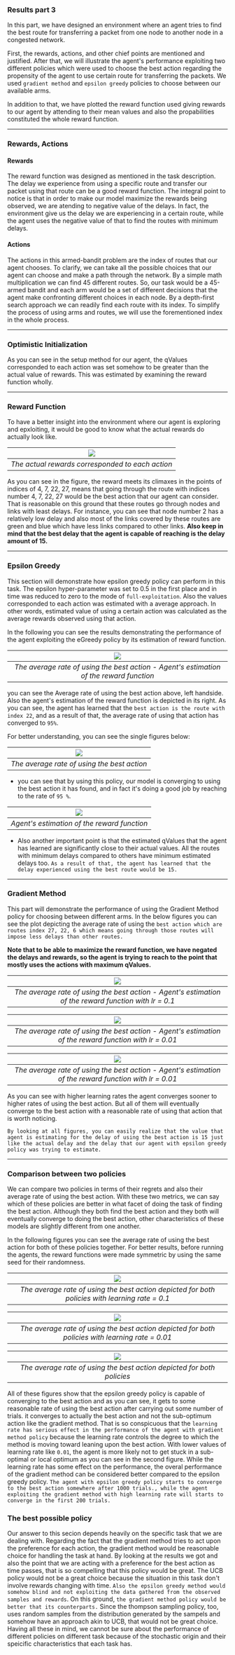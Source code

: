 ### Results part 3

In this part, we have designed an environment where an agent tries to find the best route for transferring a packet from one node to another node in a congested network. 

First, the rewards, actions, and other chief points are mentioned and justified. After that, we will illustrate the agent's performance exploiting two different policies which were used to choose the best action regarding the propensity of the agent to use certain route for transferring the packets. We used `gradient method` and `epsilon greedy` policies to choose between our available arms.


In addition to that, we have plotted the reward function used giving rewards to our agent by attending to their mean values and also the propabilities constituted the whole reward function. 

---

### Rewards, Actions

#### Rewards


The reward function was designed as mentioned in the task description. The delay we experience from using a specific route and transfer our packet using that route can be a good reward function. The integral point to notice is that in order to make our model maximize the rewards being observed, we are atending to negative value of the delays. In fact, the environment give us the delay we are experiencing in a certain route, while the agent uses the negative value of that to find the routes with minimum delays. 

#### Actions

The actions in this armed-bandit problem are the index of routes that our agent chooses. To clarify, we can take all the possible choices that our agent can choose and make a path through the network. By a simple math multiplication we can find 45 different routes. So, our task would be a 45-armed bandit and each arm would be a set of different decisions that the agent make confronting different choices in each node. By a depth-first search approach we can readily find each route with its index. To simplify the process of using arms and routes, we will use the forementioned index in the whole process.

--- 

### Optimistic Initialization

As you can see in the setup method for our agent, the qValues corresponded to each action was set somehow to be greater than the actual value of rewards. This was estimated by examining the reward function wholly. 

---

### Reward Function

To have a better insight into the environment where our agent is exploring and epxloiting, it would be good to know what the actual rewards do actually look like. 


| ![](actual_reward.png) | 
|:--:|
|*The actual rewards corresponded to each action*|

As you can see in the figure, the reward meets its climaxes in the points of indices of 4, 7, 22, 27, means that going through the route with indices number 4, 7, 22, 27 would be the best action that our agent can consider. That is reasonable on this ground that these routes go through nodes and links with least delays. For instance, you can see that node number 2 has a relatively low delay and also most of the links covered by these routes are green and blue which have less links compared to other links. __Also keep in mind that the best delay that the agent is capable of reaching is the delay amount of 15.__

---

### Epsilon Greedy

This section will demonstrate how epsilon greedy policy can perform in this task. The epsilon hyper-parameter was set to 0.5 in the first place and in time was reduced to zero to the mode of `full-exploitation`. Also the values corresponded to each action was estimated with a average approach. In other words, estimated value of using a certain action was calculated as the average rewards observed using that action. 

In the following you can see the results demonstrating the performance of the agent exploiting the eGreedy policy by its estimation of reward function.


| ![](eGreedy/agg.png) | 
|:--:|
|*The average rate of using the best action - Agent's estimation of the reward function*|

you can see the Average rate of using the best action above, left handside. Also the agent's estimation of the reward function is depicted in its right. As you can see, the agent has learned that the `best action is the route with index 22`, and as a result of that, the average rate of using that action has converged to `95%`. 

For better understanding, you can see the single figures below:


| ![](eGreedy/AR.png) | 
|:--:|
|*The average rate of using the best action*|

* you can see that by using this policy, our model is converging to using the best action it has found, and in fact it's doing a good job by reaching to the rate of `95 %`.


| ![](eGreedy/qValues.png) | 
|:--:|
|*Agent's estimation of the reward function*|

* Also another important point is that the estimated qValues that the agent has learned are significantly close to their actual values. All the routes with minimum delays compared to others have minimum estimated delays too. `As a result of that, the agent has learned that the delay experienced using the best route would be 15.`

---

### Gradient Method

This part will demonstrate the performance of using the Gradient Method policy for choosing between different arms. In the below figures you can see the plot depicting the average rate of using the `best action which are routes index 27, 22, 6 which means going through those routes will impose less delays than other routes.`

__Note that to be able to maximize the reward function, we have negated the delays and rewards, so the agent is trying to reach to the point that mostly uses the actions with maximum qValues.__

| ![](gradient/agg1.png) | 
|:--:|
|*The average rate of using the best action - Agent's estimation of the reward function with lr = 0.1*|

| ![](gradient/agg2.png) | 
|:--:|
|*The average rate of using the best action - Agent's estimation of the reward function with lr = 0.01*|

| ![](gradient/agg3.png) | 
|:--:|
|*The average rate of using the best action - Agent's estimation of the reward function with lr = 0.01*|


As you can see with higher learning rates the agent converges sooner to higher rates of using the best action. But all of them will eventually converge to the best action with a reasonable rate of using that action that is worth noticing.

`By looking at all figures, you can easily realize that the value that agent is estimating for the delay of using the best action is 15 just like the actual delay and the delay that our agent with epsilon greedy policy was trying to estimate.`


---

### Comparison between two policies

We can compare two policies in terms of their regrets and also their average rate of using the best action. With these two metrics, we can say which of these policies are better in what facet of doing the task of finding the best action. Although they both find the best action and they both will eventually converge to doing the best action, other characteristics of these models are slightly different from one another.

In the following figures you can see the average rate of using the best action for both of these policies together. For better results, before running the agents, the reward functions were made symmetric by using the same seed for their randomness.  

| ![](comparison_lr=0.1.png) | 
|:--:|
|*The average rate of using the best action depicted for both policies with learning rate = 0.1*|

| ![](comparison_lr=0.01.png) | 
|:--:|
|*The average rate of using the best action depicted for both policies with learning rate = 0.01*|

| ![](comparison3.png) | 
|:--:|
|*The average rate of using the best action depicted for both policies*|

All of these figures show that the epsilon greedy policy is capable of converging to the best action and as you can see, it gets to some reasonable rate of using the best action after carrying out some number of trials. it converges to actually the best action and not the sub-optimum action like the gradient method. That is so conspicuous that the `learning rate has serious effect in the performance of the agent with gradient method policy` because the learning rate controls the degree to which the method is moving toward leaning upon the best action. With lower values of learning rate like `0.01`, the agent is more likely not to get stuck in a sub-optimal or local optimum as you can see in the second figure. While the learning rate has some effect on the performance, the overal performance of the gradient method can be considered better compared to the epsilon greedy policy. `The agent with epsilon greedy policy starts to converge to the best action somewhere after 1000 trials., while the agent exploiting the gradient method with high learning rate will starts to converge in the first 200 trials.`


### The best possible policy

Our answer to this secion depends heavily on the specific task that we are dealing with. Regarding the fact that the gradient method tries to act upon the preference for each action, the gradient method would be reasonable choice for handling the task at hand. By looking at the results we got and also the point that we are acting with a preference for the best action as time passes, that is so compelling that this policy would be great. The UCB policy would not be a great choice because the situation in this task don't involve rewards changing with time. `Also the epsilon greedy method would somehow blind and not exploiting the data gathered from the observed samples and rewards`. On this ground, `the gradient method policy would be better that its counterparts.` Since the thompson sampling policy, too, uses random samples from the distribution generated by the sampels and somehow have an approach akin to UCB, that would not be great choice. Having all these in mind, we cannot be sure about the performance of different policies on different task because of the stochastic origin and their speicific characteristics that each task has.